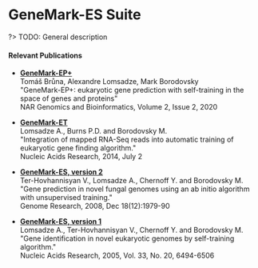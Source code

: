 # GeneMark-ES Suite

?> TODO: General description

#### Relevant Publications

* [**GeneMark-EP+**](https://academic.oup.com/nargab/article/2/2/lqaa026/5836691)<br>
Tomáš Brůna, Alexandre Lomsadze, Mark Borodovsky<br>
"GeneMark-EP+: eukaryotic gene prediction with self-training in the space of genes and proteins"<br>
NAR Genomics and Bioinformatics, Volume 2, Issue 2, 2020

* [**GeneMark-ET**](https://academic.oup.com/nar/article/42/15/e119/2434516)<br>
Lomsadze A., Burns P.D. and Borodovsky M.<br>
"Integration of mapped RNA-Seq reads into automatic training of eukaryotic gene finding algorithm."<br>
Nucleic Acids Research, 2014, July 2

* [**GeneMark-ES, version 2**](https://genome.cshlp.org/content/18/12/1979)<br>
Ter-Hovhannisyan V., Lomsadze A., Chernoff Y. and Borodovsky M.<br>
"Gene prediction in novel fungal genomes using an ab initio algorithm with unsupervised training."<br>
Genome Research, 2008, Dec 18(12):1979-90

* [**GeneMark-ES, version 1**](https://academic.oup.com/nar/article/33/20/6494/1082033)<br>
Lomsadze A., Ter-Hovhannisyan V., Chernoff Y. and Borodovsky M.<br>
"Gene identification in novel eukaryotic genomes by self-training algorithm."<br>
Nucleic Acids Research, 2005, Vol. 33, No. 20, 6494-6506

